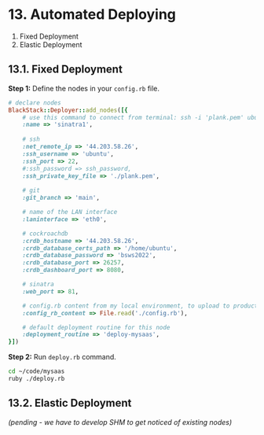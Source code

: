 # 13. Automated Deploying

1. Fixed Deployment
2. Elastic Deployment 

## 13.1. Fixed Deployment

**Step 1:** Define the nodes in your `config.rb` file.

```ruby
# declare nodes
BlackStack::Deployer::add_nodes([{
    # use this command to connect from terminal: ssh -i 'plank.pem' ubuntu@ec2-34-234-83-88.compute-1.amazonaws.com
    :name => 'sinatra1',
 
    # ssh
    :net_remote_ip => '44.203.58.26',  
    :ssh_username => 'ubuntu',
    :ssh_port => 22,
    #:ssh_password => ssh_password,
    :ssh_private_key_file => './plank.pem',
 
    # git
    :git_branch => 'main',

    # name of the LAN interface
    :laninterface => 'eth0',

    # cockroachdb
    :crdb_hostname => '44.203.58.26',
    :crdb_database_certs_path => '/home/ubuntu',
    :crdb_database_password => 'bsws2022',
    :crdb_database_port => 26257,
    :crdb_dashboard_port => 8080,

    # sinatra
    :web_port => 81,

    # config.rb content from my local environment, to upload to production nodes
    :config_rb_content => File.read('./config.rb'),

    # default deployment routine for this node
    :deployment_routine => 'deploy-mysaas',
}])
```

**Step 2:** Run `deploy.rb` command.

```bash
cd ~/code/mysaas
ruby ./deploy.rb
```

## 13.2. Elastic Deployment

_(pending - we have to develop SHM to get noticed of existing nodes)_